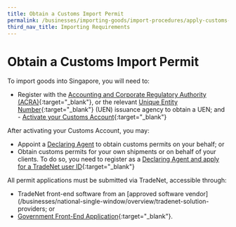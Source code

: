 ```yaml
---
title: Obtain a Customs Import Permit
permalink: /businesses/importing-goods/import-procedures/apply-customs-import-permit
third_nav_title: Importing Requirements
---
```


# Obtain a Customs Import Permit
    
 To import goods into Singapore, you will need to:
    
   -   Register with the [Accounting and Corporate Regulatory Authority (ACRA)](http://www.acra.gov.sg/){:target="_blank"}, or the relevant [Unique Entity Number](http://www.uen.gov.sg/){:target="_blank"} (UEN) issuance agency to obtain a UEN; and    -   [Activate your Customs Account](https://www.tradenet.gov.sg/TN41EFORM/tds/sp/splogin.do?action=init_acct){:target="_blank"}
    
   After activating your Customs Account, you may:
    
   -   Appoint a [Declaring Agent](/businesses/business-resources/directories-of-service-providers/list-of-local-forwarding-agents) to obtain customs permits on your behalf; or
   -   Obtain customs permits for your own shipments or on behalf of your clients. To do so, you need to register as a [Declaring Agent and apply for a TradeNet user ID](https://www.tradenet.gov.sg/TN41EFORM/tds/sp/splogin.do?action=init_acct){:target="_blank"}
    
   All permit applications must be submitted via TradeNet, accessible through:
    
   -   TradeNet front-end software from an [approved software vendor](/businesses/national-single-window/overview/tradenet-solution-providers; or
   -   [Government Front-End Application](https://www.tradenet.gov.sg/tradenet/login.portal){:target="_blank"}.
